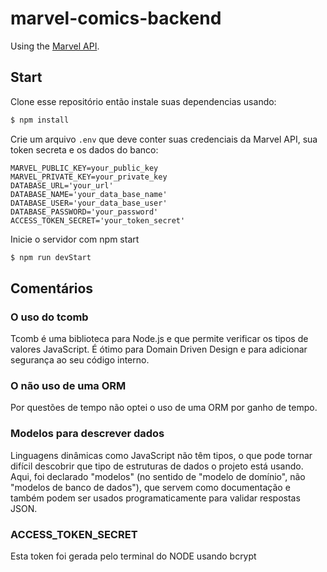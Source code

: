 # marvel-comics-backend
Using the [Marvel API](https://developer.marvel.com).

## Start

Clone esse repositório então instale suas dependencias usando:

```bash
$ npm install
```

Crie um arquivo `.env` que deve conter suas credenciais da Marvel API, sua token secreta e os dados do banco:

```
MARVEL_PUBLIC_KEY=your_public_key
MARVEL_PRIVATE_KEY=your_private_key
DATABASE_URL='your_url'
DATABASE_NAME='your_data_base_name'
DATABASE_USER='your_data_base_user'
DATABASE_PASSWORD='your_password'
ACCESS_TOKEN_SECRET='your_token_secret'
```

Inicie o servidor com npm start

```bash
$ npm run devStart
```

## Comentários

### O uso do tcomb 
Tcomb é uma biblioteca para Node.js e que permite verificar os tipos de valores JavaScript.
É ótimo para Domain Driven Design e para adicionar segurança ao seu código interno.


### O não uso de uma ORM

Por questões de tempo não optei o uso de uma ORM por ganho de tempo.


### Modelos para descrever dados

Linguagens dinâmicas como JavaScript não têm tipos, o que pode tornar difícil descobrir que tipo de estruturas de dados o projeto está usando.
Aqui, foi declarado "modelos" (no sentido de "modelo de domínio", não "modelos de banco de dados"),
que servem como documentação e também podem ser usados ​​programaticamente para validar respostas JSON.


### ACCESS_TOKEN_SECRET
Esta token foi gerada pelo terminal do NODE usando bcrypt
